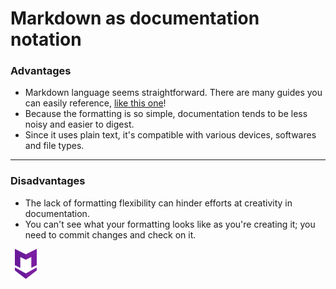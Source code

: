 # Markdown as documentation notation

### Advantages
* Markdown language seems straightforward. There are many guides you can easily reference, [like this one](https://github.com/adam-p/markdown-here/wiki/Markdown-Cheatsheet)!
* Because the formatting is so simple, documentation tends to be less noisy and easier to digest.
* Since it uses plain text, it's compatible with various devices, softwares and file types.
---
### Disadvantages
* The lack of formatting flexibility can hinder efforts at creativity in documentation.
* You can't see what your formatting looks like as you're creating it; you need to commit changes and check on it.

![alt text](https://raw.githubusercontent.com/adam-p/markdown-here/master/src/common/images/icon48.png)
